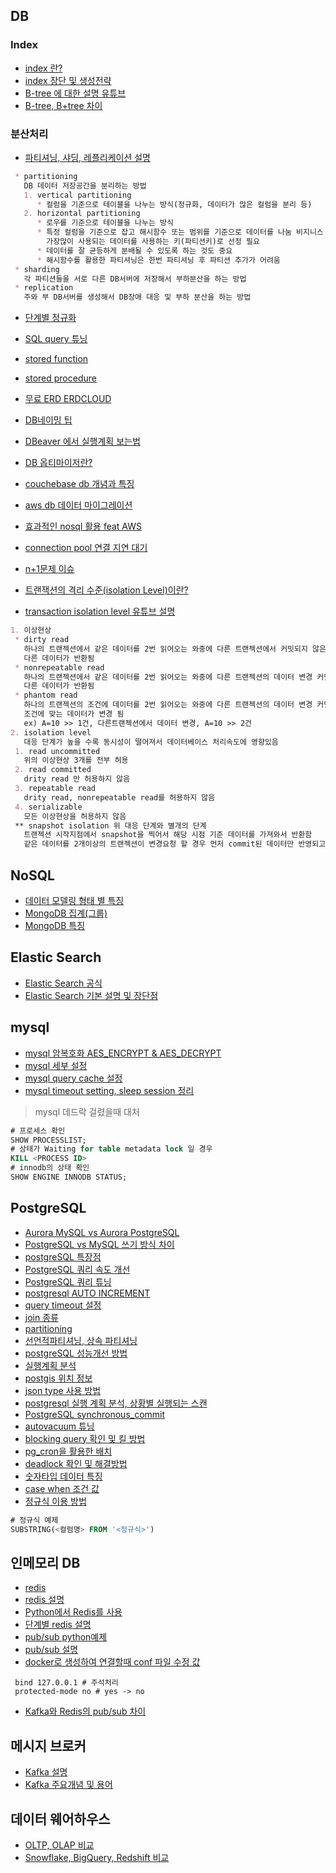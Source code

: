 ## DB

### Index
* [index 란?](https://itholic.github.io/database-index/)
* [index 장단 및 생성전략](https://coding-factory.tistory.com/746)
* [B-tree 에 대한 설명 유튜브](https://youtu.be/bqkcoSm_rCs)
* [B-tree, B+tree 차이](https://ssocoit.tistory.com/217)

### 분산처리
* [파티셔닝, 샤딩, 레플리케이션 설명](https://youtu.be/P7LqaEO-nGU)
```markdown
 * partitioning
   DB 데이터 저장공간을 분리하는 방법
   1. vertical partitioning
      * 컬럼을 기준으로 테이블을 나누는 방식(정규화, 데이터가 많은 컬럼을 분리 등)
   2. horizontal partitioning
      * 로우를 기준으로 테이블을 나누는 방식
      * 특정 컬럼을 기준으로 잡고 해시함수 또는 범위를 기준으로 데이터를 나눔 비지니스 모델에서
        가장많이 사용되는 데이터를 사용하는 키(파티션키)로 선정 필요
      * 데이터를 잘 균등하게 분배될 수 있도록 하는 것도 중요
      * 해시함수를 활용한 파티셔닝은 한번 파티셔닝 후 파티션 추가가 어려움
 * sharding
   각 파티션들을 서로 다른 DB서버에 저장해서 부하분산을 하는 방법
 * replication
   주와 부 DB서버를 생성해서 DB장애 대응 및 부하 분산을 하는 방법
```
* [단계별 정규화](https://minimax95.tistory.com/entry/%EC%A0%95%EA%B7%9C%ED%99%94Normalization-%EA%B0%9C%EB%85%90%EA%B3%BC-%EA%B8%B0%EB%B3%B8-%EA%B3%BC%EC%A0%95)
* [SQL query 튜닝](https://cornswrold.tistory.com/87)


* [stored function](https://youtu.be/I1jjR58Rzic)
* [stored procedure](https://youtu.be/I1jjR58Rzic)
* [무료 ERD ERDCLOUD](https://www.erdcloud.com/)
* [DB네이밍 팁](https://jang8584.tistory.com/35)
* [DBeaver 에서 실행계획 보는법](http://item.gmarket.co.kr/detailview/item.asp?goodscode=2267277866)
* [DB 옵티마이저란?](https://coding-factory.tistory.com/743)
* [couchebase db 개념과 특징](https://azderica.github.io/02-db-nosql-couchbase/)
* [aws db 데이터 마이그레이션](https://aws.amazon.com/ko/dms/)
* [효과적인 nosql 활용 feat AWS](https://www.youtube.com/watch?v=8rEsuvdL17s) 
* [connection pool 연결 지연 대기](https://engineering-skcc.github.io/cloud/tomcat/apache/DB-Pool-For-Event/)
* [n+1문제 이슈](https://fouaaa.blogspot.com/2021/06/n1.html)
* [트랜잭션의 격리 수준(isolation Level)이란?](https://nesoy.github.io/articles/2019-05/Database-Transaction-isolation)
* [transaction isolation level 유튜브 설명](https://youtu.be/bLLarZTrebU)
```markdown
1. 이상현상
 * dirty read
   하나의 트랜젝션에서 같은 데이터를 2번 읽어오는 와중에 다른 트랜젝션에서 커밋되지 않은 데이터 변경으로 인해
   다른 데이터가 반환됨
 * nonrepeatable read
   하나의 트랜젝션에서 같은 데이터를 2번 읽어오는 와중에 다른 트랜젝션의 데이터 변경 커밋으로 인해
   다른 데이터가 반환됨
 * phantom read
   하나의 트랜젝션의 조건에 데이터를 2번 읽어오는 와중에 다른 트랜젝션의 데이터 변경 커밋으로 인해
   조건에 맞는 데이터가 변경 됨
   ex) A=10 >> 1건, 다른트랜젝션에서 데이터 변경, A=10 >> 2건
2. isolation level
   대응 단계가 높을 수록 동시성이 떨어져서 데이터베이스 처리속도에 영향있음
 1. read uncommitted
   위의 이상현상 3개를 전부 허용
 2. read committed
   drity read 만 허용하지 않음
 3. repeatable read
   drity read, nonrepeatable read를 허용하지 않음
 4. serializable
   모든 이상현상을 허용하지 않음
 ** snapshot isolation 위 대응 단계와 별개의 단계
   트랜젝션 시작지점에서 snapshot을 찍어서 해당 시점 기준 데이터를 가져와서 반환함
   같은 데이터를 2개이상의 트랜젝션이 변경요청 할 경우 먼저 commit된 데이터만 반영되고, 이후는 반영되지 않음
```

## NoSQL
* [데이터 모델링 형태 별 특징](https://bcho.tistory.com/665)
* [MongoDB 집계(그룹)](https://spidyweb.tistory.com/190)
* [MongoDB 특징](https://inpa.tistory.com/entry/MONGO-%F0%9F%93%9A-%EB%AA%BD%EA%B3%A0%EB%94%94%EB%B9%84-%ED%8A%B9%EC%A7%95-%EB%B9%84%EA%B5%90-%EA%B5%AC%EC%A1%B0-NoSQL#%EC%8B%A0%EB%A2%B0%EC%84%B1reliability)

## Elastic Search
* [Elastic Search 공식](https://www.elastic.co/kr/elasticsearch/)
* [Elastic Search 기본 설명 및 장단점](https://jaemunbro.medium.com/elastic-search-%EA%B8%B0%EC%B4%88-%EC%8A%A4%ED%84%B0%EB%94%94-ff01870094f0)

## mysql
* [mysql 암복호화 AES_ENCRYPT & AES_DECRYPT](https://stricky.tistory.com/330)
* [mysql 세부 설정](https://happist.com/577204/db-%ED%8A%9C%EB%8B%9D%EC%9C%BC%EB%A1%9C-mysql-%EC%B5%9C%EC%A0%81%ED%99%94)
* [mysql query cache 설정](https://jupiny.com/2021/01/10/mysql-query-cache-disadvantage/)
* [mysql timeout setting, sleep session 정리](https://sarc.io/index.php/mariadb/1154-sleep-session)

> mysql 데드락 걸렸을때 대처
```sql
# 프로세스 확인
SHOW PROCESSLIST;
# 상태가 Waiting for table metadata lock 일 경우
KILL <PROCESS ID>
# innodb의 상태 확인
SHOW ENGINE INNODB STATUS;
```

## PostgreSQL

* [Aurora MySQL vs Aurora PostgreSQL](https://techblog.woowahan.com/6550/)
* [PostgreSQL vs MySQL 쓰기 방식 차이](https://velog.io/@zihs0822/PostgreSQL-vs-MySQL-%EB%8D%B0%EC%9D%B4%ED%84%B0-%EC%93%B0%EA%B8%B0-%EB%B0%A9%EC%8B%9D)
* [postgreSQL 특장점](https://codecamp.tistory.com/2)
* [PostgreSQL 쿼리 속도 개선](https://hyperconnect.github.io/2020/08/31/improve-slow-query.html)
* [PostgreSQL 쿼리 튜닝](https://velog.io/@doohyunlm/DB-SQL-%ED%8A%9C%EB%8B%9D)
* [postgresql AUTO INCREMENT](https://aspdotnet.tistory.com/2401)
* [query timeout 설정](https://jojoldu.tistory.com/631)
* [join 종류](https://venova.tistory.com/entry/SQL-PostgreSQL-Join-%EC%97%90-%EB%8C%80%ED%95%B4%EC%84%9C)
* [partitioning](https://hides.tistory.com/1040)
* [선언적파티셔닝, 상속 파티셔닝](https://uiandwe.tistory.com/1318)
* [postgreSQL 성능개선 방법](https://uiandwe.tistory.com/1283)
* [실행계획 분석](https://seungtaek-overflow.tistory.com/5)
* [postgis 위치 정보](https://postgis.net/)
* [json type 사용 방법](https://brownbears.tistory.com/504)
* [postgresql 실행 계획 분석, 상황별 실행되는 스캔](https://seungtaek-overflow.tistory.com/5)
* [PostgreSQL synchronous_commit](http://minsql.com/postgres/PostgreSQL-synchronous_commit-%EA%B0%9C%EB%85%90%EB%8F%84/)
* [autovacuum 튜닝](https://nrise.github.io/posts/postgresql-autovacuum/)
* [blocking query 확인 및 킬 방법](https://aws.amazon.com/ko/premiumsupport/knowledge-center/dms-error-canceling-statement-timeout/)
* [pg_cron을 활용한 배치](https://docs.aws.amazon.com/ko_kr/AmazonRDS/latest/UserGuide/PostgreSQL_pg_cron.html)
* [deadlock 확인 및 해결방법](https://aws.amazon.com/ko/premiumsupport/knowledge-center/rds-aurora-postgresql-query-blocked/)
* [숫자타입 데이터 특징](https://www.devkuma.com/docs/postgresql/%EC%88%AB%EC%9E%90-%ED%98%95%EC%8B%9D-integer-decimal-double-precision-%EB%93%B1/)
* [case when 조건 값](https://mine-it-record.tistory.com/418)
* [정규식 이용 방법](https://iyabong.tistory.com/entry/DB-%EC%A0%95%EA%B7%9C%EC%8B%9D-PostgreSQL-%EC%BD%94%EB%93%9C%ED%92%88%EB%AA%85-%EB%AC%B8%EC%9E%90%EC%97%B4%EC%97%90%EC%84%9C-%EC%BD%94%EB%93%9C-%EC%B6%94%EC%B6%9C%ED%95%98%EA%B8%B0)
```SQL
# 정규식 예제
SUBSTRING(<컬럼명> FROM '<정규식>')
```

## 인메모리 DB
* [redis](https://aws.amazon.com/ko/elasticache/what-is-redis/)
* [redis 설명](https://devlog-wjdrbs96.tistory.com/374)
* [Python에서 Redis를 사용](https://soyoung-new-challenge.tistory.com/117)
* [단계별 redis 설명](https://velog.io/@devsh/Redis-1-Redis%EB%9E%80)
* [pub/sub python예제](https://snowdeer.github.io/python/2021/12/22/python-redis-pubsub-example/)
* [pub/sub 설명](http://redisgate.kr/redis/command/pubsub_intro.php)
* [docker로 생성하여 연결할때 conf 파일 수정 값](https://stackoverflow.com/questions/62162222/redis-connection-refused-between-containers)
```
 bind 127.0.0.1 # 주석처리
 protected-mode no # yes -> no
```
* [Kafka와 Redis의 pub/sub 차이](https://medium.com/frientrip/pub-sub-%EC%9E%98-%EC%95%8C%EA%B3%A0-%EC%93%B0%EC%9E%90-de9dc1b9f739)

## 메시지 브로커
* [Kafka 설명](https://galid1.tistory.com/793)
* [Kafka 주요개념 및 용어](https://ifuwanna.tistory.com/487)


## 데이터 웨어하우스
* [OLTP, OLAP 비교](https://too612.tistory.com/511)
* [Snowflake, BigQuery, Redshift 비교](https://giljae.medium.com/snowflake-bigquery-redshift-%EB%B9%84%EA%B5%90-5c585df450b7)

